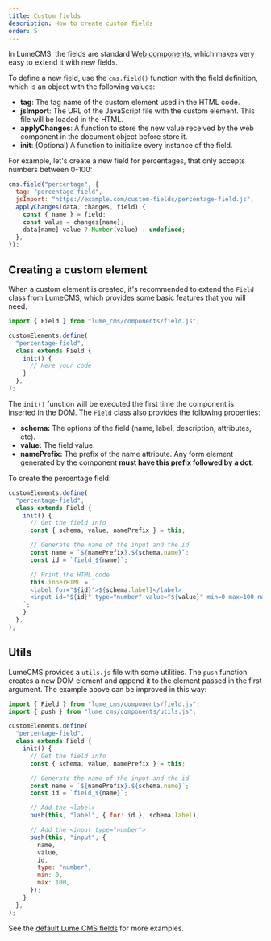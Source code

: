 ```yaml
---
title: Custom fields
description: How to create custom fields
order: 5
---
```


In LumeCMS, the fields are standard
[Web components](https://developer.mozilla.org/docs/Web/API/Web_Components),
which makes very easy to extend it with new fields.

To define a new field, use the `cms.field()` function with the field definition,
which is an object with the following values:

- **tag**: The tag name of the custom element used in the HTML code.
- **jsImport**: The URL of the JavaScript file with the custom element. This
  file will be loaded in the HTML.
- **applyChanges**: A function to store the new value received by the web
  component in the document object before store it.
- **init**: (Optional) A function to initialize every instance of the field.

For example, let's create a new field for percentages, that only accepts numbers
between 0-100:

```js
cms.field("percentage", {
  tag: "percentage-field",
  jsImport: "https://example.com/custom-fields/percentage-field.js",
  applyChanges(data, changes, field) {
    const { name } = field;
    const value = changes[name];
    data[name] value ? Number(value) : undefined;
  },
});
```

## Creating a custom element

When a custom element is created, it's recommended to extend the `Field` class
from LumeCMS, which provides some basic features that you will need.

```js
import { Field } from "lume_cms/components/field.js";

customElements.define(
  "percentage-field",
  class extends Field {
    init() {
      // Here your code
    }
  },
);
```

The `init()` function will be executed the first time the component is inserted
in the DOM. The `Field` class also provides the following properties:

- **schema:** The options of the field (name, label, description, attributes,
  etc).
- **value:** The field value.
- **namePrefix:** The prefix of the name attribute. Any form element generated
  by the component **must have this prefix followed by a dot**.

To create the percentage field:

```js
customElements.define(
  "percentage-field",
  class extends Field {
    init() {
      // Get the field info
      const { schema, value, namePrefix } = this;

      // Generate the name of the input and the id
      const name = `${namePrefix}.${schema.name}`;
      const id = `field_${name}`;

      // Print the HTML code
      this.innerHTML = `
      <label for="${id}">${schema.label}</label>
      <input id="${id}" type="number" value="${value}" min=0 max=100 name="${name}>
    `;
    }
  },
);
```

## Utils

LumeCMS provides a `utils.js` file with some utilities. The `push` function
creates a new DOM element and append it to the element passed in the first
argument. The example above can be improved in this way:

```js
import { Field } from "lume_cms/components/field.js";
import { push } from "lume_cms/components/utils.js";

customElements.define(
  "percentage-field",
  class extends Field {
    init() {
      // Get the field info
      const { schema, value, namePrefix } = this;

      // Generate the name of the input and the id
      const name = `${namePrefix}.${schema.name}`;
      const id = `field_${name}`;

      // Add the <label>
      push(this, "label", { for: id }, schema.label);

      // Add the <input type="number">
      push(this, "input", {
        name,
        value,
        id,
        type: "number",
        min: 0,
        max: 100,
      });
    }
  },
);
```

See the
[default Lume CMS fields](https://github.com/lumeland/cms/tree/main/static/components)
for more examples.

